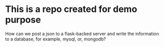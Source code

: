 # This is a repo created for demo purpose

How can we post a json to a flask-backed server and write the information to a database, for example, mysql, or, mongodb?
